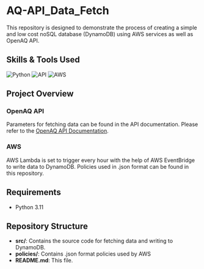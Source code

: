 # AQ-API_Data_Fetch

This repository is designed to demonstrate the process of creating a simple and low cost noSQL database (DynamoDB) using AWS services as well as OpenAQ API.

## Skills & Tools Used

![Python](https://img.shields.io/badge/Python-3776AB?style=for-the-badge&logo=python&logoColor=white)
![API](https://img.shields.io/badge/API-FF6C37?style=for-the-badge&logo=appveyor&logoColor=white)
![AWS](https://img.shields.io/badge/AWS-232F3E?style=for-the-badge&logo=amazon-aws&logoColor=white)

## Project Overview

### OpenAQ API
Parameters for fetching data can be found in the API documentation. Please refer to the [OpenAQ API Documentation](https://docs.openaq.org/docs/introduction).

### AWS
AWS Lambda is set to trigger every hour with the help of AWS EventBridge to write data to DynamoDB. Policies used in .json format can be found in this repository.

## Requirements

- Python 3.11

## Repository Structure

- **src/**: Contains the source code for fetching data and writing to DynamoDB.
- **policies/**: Contains .json format policies used by AWS
- **README.md**: This file.


